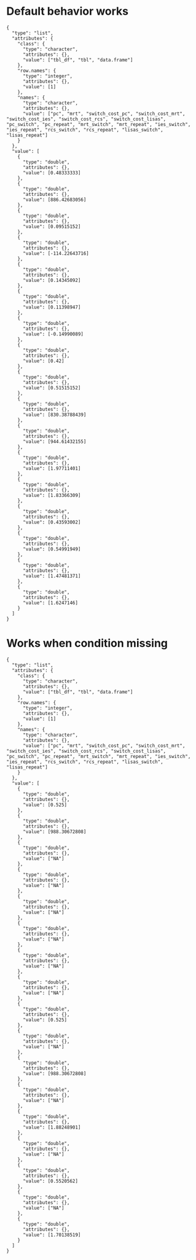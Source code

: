 # Default behavior works

    {
      "type": "list",
      "attributes": {
        "class": {
          "type": "character",
          "attributes": {},
          "value": ["tbl_df", "tbl", "data.frame"]
        },
        "row.names": {
          "type": "integer",
          "attributes": {},
          "value": [1]
        },
        "names": {
          "type": "character",
          "attributes": {},
          "value": ["pc", "mrt", "switch_cost_pc", "switch_cost_mrt", "switch_cost_ies", "switch_cost_rcs", "switch_cost_lisas", "pc_switch", "pc_repeat", "mrt_switch", "mrt_repeat", "ies_switch", "ies_repeat", "rcs_switch", "rcs_repeat", "lisas_switch", "lisas_repeat"]
        }
      },
      "value": [
        {
          "type": "double",
          "attributes": {},
          "value": [0.48333333]
        },
        {
          "type": "double",
          "attributes": {},
          "value": [886.42683056]
        },
        {
          "type": "double",
          "attributes": {},
          "value": [0.09515152]
        },
        {
          "type": "double",
          "attributes": {},
          "value": [-114.22643716]
        },
        {
          "type": "double",
          "attributes": {},
          "value": [0.14345092]
        },
        {
          "type": "double",
          "attributes": {},
          "value": [0.11398947]
        },
        {
          "type": "double",
          "attributes": {},
          "value": [-0.14990089]
        },
        {
          "type": "double",
          "attributes": {},
          "value": [0.42]
        },
        {
          "type": "double",
          "attributes": {},
          "value": [0.51515152]
        },
        {
          "type": "double",
          "attributes": {},
          "value": [830.38788439]
        },
        {
          "type": "double",
          "attributes": {},
          "value": [944.61432155]
        },
        {
          "type": "double",
          "attributes": {},
          "value": [1.97711401]
        },
        {
          "type": "double",
          "attributes": {},
          "value": [1.83366309]
        },
        {
          "type": "double",
          "attributes": {},
          "value": [0.43593002]
        },
        {
          "type": "double",
          "attributes": {},
          "value": [0.54991949]
        },
        {
          "type": "double",
          "attributes": {},
          "value": [1.47481371]
        },
        {
          "type": "double",
          "attributes": {},
          "value": [1.6247146]
        }
      ]
    }

# Works when condition missing

    {
      "type": "list",
      "attributes": {
        "class": {
          "type": "character",
          "attributes": {},
          "value": ["tbl_df", "tbl", "data.frame"]
        },
        "row.names": {
          "type": "integer",
          "attributes": {},
          "value": [1]
        },
        "names": {
          "type": "character",
          "attributes": {},
          "value": ["pc", "mrt", "switch_cost_pc", "switch_cost_mrt", "switch_cost_ies", "switch_cost_rcs", "switch_cost_lisas", "pc_switch", "pc_repeat", "mrt_switch", "mrt_repeat", "ies_switch", "ies_repeat", "rcs_switch", "rcs_repeat", "lisas_switch", "lisas_repeat"]
        }
      },
      "value": [
        {
          "type": "double",
          "attributes": {},
          "value": [0.525]
        },
        {
          "type": "double",
          "attributes": {},
          "value": [988.30672808]
        },
        {
          "type": "double",
          "attributes": {},
          "value": ["NA"]
        },
        {
          "type": "double",
          "attributes": {},
          "value": ["NA"]
        },
        {
          "type": "double",
          "attributes": {},
          "value": ["NA"]
        },
        {
          "type": "double",
          "attributes": {},
          "value": ["NA"]
        },
        {
          "type": "double",
          "attributes": {},
          "value": ["NA"]
        },
        {
          "type": "double",
          "attributes": {},
          "value": ["NA"]
        },
        {
          "type": "double",
          "attributes": {},
          "value": [0.525]
        },
        {
          "type": "double",
          "attributes": {},
          "value": ["NA"]
        },
        {
          "type": "double",
          "attributes": {},
          "value": [988.30672808]
        },
        {
          "type": "double",
          "attributes": {},
          "value": ["NA"]
        },
        {
          "type": "double",
          "attributes": {},
          "value": [1.88248901]
        },
        {
          "type": "double",
          "attributes": {},
          "value": ["NA"]
        },
        {
          "type": "double",
          "attributes": {},
          "value": [0.5520562]
        },
        {
          "type": "double",
          "attributes": {},
          "value": ["NA"]
        },
        {
          "type": "double",
          "attributes": {},
          "value": [1.70138519]
        }
      ]
    }

